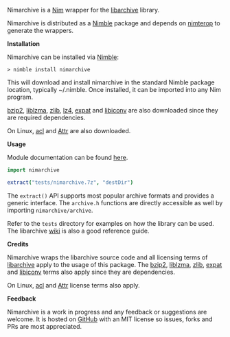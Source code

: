 Nimarchive is a [Nim](https://nim-lang.org/) wrapper for the [libarchive](https://github.com/libarchive/libarchive) library.

Nimarchive is distributed as a [Nimble](https://github.com/nim-lang/nimble) package and depends on [nimterop](https://github.com/nimterop/nimterop) to generate the wrappers.

__Installation__

Nimarchive can be installed via [Nimble](https://github.com/nim-lang/nimble):

```
> nimble install nimarchive
```

This will download and install nimarchive in the standard Nimble package location, typically ~/.nimble. Once installed, it can be imported into any Nim program.

[bzip2](https://sourceware.org/bzip2/), [liblzma](https://github.com/kobolabs/liblzma), [zlib](https://github.com/madler/zlib), [lz4](https://github.com/lz4/lz4), [expat](https://github.com/libexpat/libexpat) and [libiconv](https://www.gnu.org/software/libiconv/) are also downloaded since they are required dependencies.

On Linux, [acl](http://savannah.nongnu.org/projects/acl) and [Attr](https://savannah.nongnu.org/projects/attr/) are also downloaded.

__Usage__

Module documentation can be found [here](https://genotrance.github.io/nimarchive/nimarchive/archive.html).

```nim
import nimarchive

extract("tests/nimarchive.7z", "destDir")
```

The `extract()` API supports most popular archive formats and provides a generic interface. The `archive.h` functions are directly accessible as well by importing `nimarchive/archive`.

Refer to the ```tests``` directory for examples on how the library can be used. The libarchive [wiki](https://github.com/libarchive/libarchive/wiki) is also a good reference guide.

__Credits__

Nimarchive wraps the libarchive source code and all licensing terms of [libarchive](https://github.com/libarchive/libarchive/blob/master/COPYING) apply to the usage of this package. The [bzip2](https://github.com/genotrance/bzip2/blob/master/LICENSE), [liblzma](https://github.com/kobolabs/liblzma/blob/master/COPYING), [zlib](https://zlib.net/zlib_license.html), [expat](https://github.com/libexpat/libexpat/blob/master/expat/COPYING) and [libiconv](https://www.gnu.org/licenses/lgpl-2.1.html) terms also apply since they are dependencies.

On Linux, [acl](http://www.gnu.org/licenses/gpl-2.0.html) and [Attr](http://www.gnu.org/licenses/gpl-2.0.html) license terms also apply.

__Feedback__

Nimarchive is a work in progress and any feedback or suggestions are welcome. It is hosted on [GitHub](https://github.com/genotrance/nimarchive) with an MIT license so issues, forks and PRs are most appreciated.
